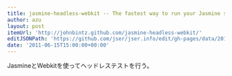 ```yaml
---
title: jasmine-headless-webkit -- The fastest way to run your Jasmine specs!
author: azu
layout: post
itemUrl: 'http://johnbintz.github.com/jasmine-headless-webkit/'
editJSONPath: 'https://github.com/jser/jser.info/edit/gh-pages/data/2011/06/index.json'
date: '2011-06-15T15:00:00+00:00'
---
```

JasmineとWebkitを使ってヘッドレステストを行う。
